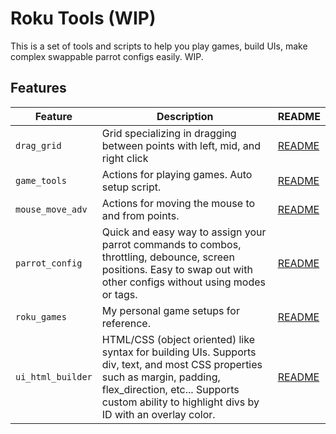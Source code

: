 # Roku Tools (WIP)

This is a set of tools and scripts to help you play games, build UIs, make complex swappable parrot configs easily. WIP.

## Features
| Feature | Description | README |
| --- | --- | --- |
| `drag_grid` | Grid specializing in dragging between points with left, mid, and right click | [README](drag_grid/README.md) |
| `game_tools` | Actions for playing games. Auto setup script. | [README](game_tools/README.md) |
| `mouse_move_adv` | Actions for moving the mouse to and from points. | [README](mouse_move_adv/README.md) |
| `parrot_config` | Quick and easy way to assign your parrot commands to combos, throttling, debounce, screen positions. Easy to swap out with other configs without using modes or tags. | [README](parrot_config/README.md) |
| `roku_games` | My personal game setups for reference. | [README](roku_games/README.md) |
| `ui_html_builder` | HTML/CSS (object oriented) like syntax for building UIs. Supports div, text, and most CSS properties such as margin, padding, flex_direction, etc... Supports custom ability to highlight divs by ID with an overlay color. | [README](ui_html_builder/README.md) |